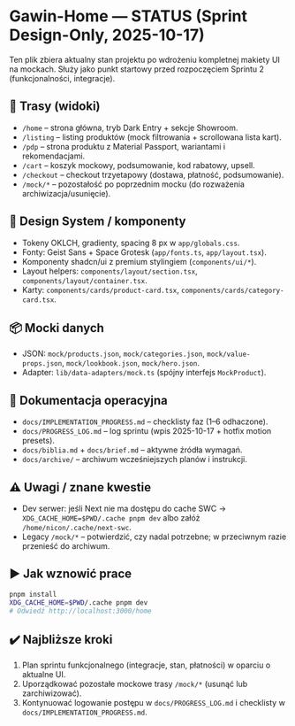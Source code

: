 # Gawin-Home — STATUS (Sprint Design-Only, 2025-10-17)

Ten plik zbiera aktualny stan projektu po wdrożeniu kompletnej makiety UI na mockach. Służy jako punkt startowy przed rozpoczęciem Sprintu 2 (funkcjonalności, integracje).

## 🔀 Trasy (widoki)
- `/home` – strona główna, tryb Dark Entry + sekcje Showroom.
- `/listing` – listing produktów (mock filtrowania + scrollowana lista kart).
- `/pdp` – strona produktu z Material Passport, wariantami i rekomendacjami.
- `/cart` – koszyk mockowy, podsumowanie, kod rabatowy, upsell.
- `/checkout` – checkout trzyetapowy (dostawa, płatność, podsumowanie).
- `/mock/*` – pozostałość po poprzednim mocku (do rozważenia archiwizacja/usunięcie).

## 🧱 Design System / komponenty
- Tokeny OKLCH, gradienty, spacing 8 px w `app/globals.css`.
- Fonty: Geist Sans + Space Grotesk (`app/fonts.ts`, `app/layout.tsx`).
- Komponenty shadcn/ui z premium stylingiem (`components/ui/*`).
- Layout helpers: `components/layout/section.tsx`, `components/layout/container.tsx`.
- Karty: `components/cards/product-card.tsx`, `components/cards/category-card.tsx`.

## 📦 Mocki danych
- JSON: `mock/products.json`, `mock/categories.json`, `mock/value-props.json`, `mock/lookbook.json`, `mock/hero.json`.
- Adapter: `lib/data-adapters/mock.ts` (spójny interfejs `MockProduct`).

## 📑 Dokumentacja operacyjna
- `docs/IMPLEMENTATION_PROGRESS.md` – checklisty faz (1–6 odhaczone).
- `docs/PROGRESS_LOG.md` – log sprintu (wpis 2025-10-17 + hotfix motion presets).
- `docs/biblia.md` + `docs/brief.md` – aktywne źródła wymagań.
- `docs/archive/` – archiwum wcześniejszych planów i instrukcji.

## ⚠️ Uwagi / znane kwestie
- Dev serwer: jeśli Next nie ma dostępu do cache SWC → `XDG_CACHE_HOME=$PWD/.cache pnpm dev` albo załóż `/home/nicon/.cache/next-swc`.
- Legacy `/mock/*` – potwierdzić, czy nadal potrzebne; w przeciwnym razie przenieść do archiwum.

## ▶️ Jak wznowić prace
```bash
pnpm install
XDG_CACHE_HOME=$PWD/.cache pnpm dev
# Odwiedź http://localhost:3000/home
```

## ✔️ Najbliższe kroki
1. Plan sprintu funkcjonalnego (integracje, stan, płatności) w oparciu o aktualne UI.
2. Uporządkować pozostałe mockowe trasy `/mock/*` (usunąć lub zarchiwizować).
3. Kontynuować logowanie postępu w `docs/PROGRESS_LOG.md` i checklisty w `docs/IMPLEMENTATION_PROGRESS.md`.
